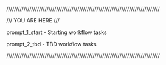 ////////////////////////////////////////////////////////////////////////////////

/// YOU ARE HERE ///

prompt_1_start          - Starting workflow tasks

prompt_2_tbd            - TBD workflow tasks 

//////////////////////////////////////////////////////////////////////////////// 